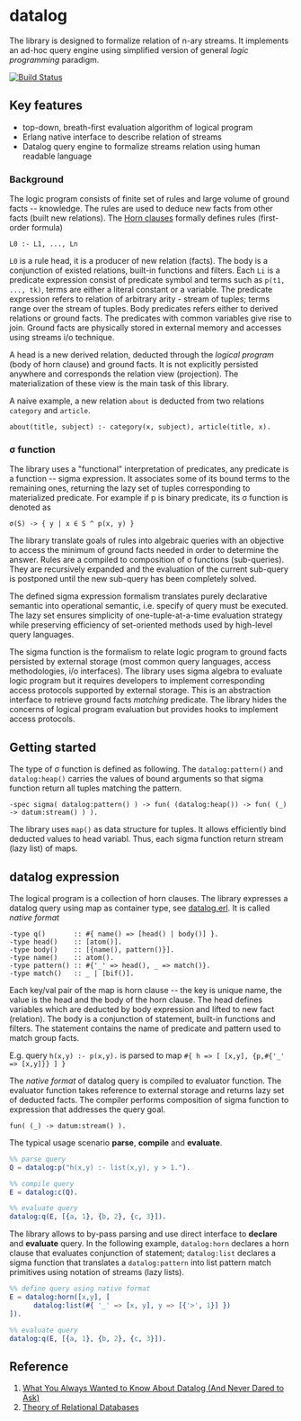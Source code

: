 # datalog

The library is designed to formalize relation of n-ary streams. It implements an ad-hoc query engine using simplified version of general _logic programming_ paradigm.

[![Build Status](https://secure.travis-ci.org/fogfish/datalog.svg?branch=master)](http://travis-ci.org/fogfish/datalog)

## Key features

* top-down, breath-first evaluation algorithm of logical program
* Erlang native interface to describe relation of streams
* Datalog query engine to formalize streams relation using human readable language

### Background

The logic program consists of finite set of rules and large volume of ground facts -- knowledge. The rules are used to deduce new facts from other facts (built new relations). The [Horn clauses](https://en.wikipedia.org/wiki/Horn_clause) formally defines rules (first-order formula)

```
L0 :- L1, ..., Ln
```

`L0` is a rule head, it is a producer of new relation (facts). The body is a conjunction of existed relations, built-in functions and filters. Each `Li` is a predicate expression consist of predicate symbol and terms such as `p(t1, ..., tk)`, terms are either a literal constant or a variable. The predicate expression refers to relation of arbitrary arity - stream of tuples; terms range over the stream of tuples. Body predicates refers either to derived relations or ground facts. The predicates with common variables give rise to join. Ground facts are physically stored in external memory and accesses using streams i/o technique.

A head is a new derived relation, deducted through the _logical program_ (body of horn clause) and ground facts. It is not explicitly persisted anywhere and corresponds the relation view (projection). The materialization of these view is the main task of this library.

A naive example, a new relation `about` is deducted from two relations `category` and `article`.
```
about(title, subject) :- category(x, subject), article(title, x).
```

### σ function

The library uses a "functional" interpretation of predicates, any predicate is a function -- sigma expression. It associates some of its bound terms to the remaining ones, returning the lazy set of tuples corresponding to materialized predicate. For example if p is binary predicate, its σ function is denoted as

```
σ(S) -> { y | x ∈ S ^ p(x, y) }
```

The library translate goals of rules into algebraic queries with an objective to access the minimum of ground facts needed in order to determine the answer. Rules are a compiled to composition of σ functions (sub-queries). They are recursively expanded and the evaluation of the current sub-query is postponed until the new sub-query has been completely solved. 

The defined sigma expression formalism translates purely declarative semantic into operational semantic, i.e. specify of query must be executed. The lazy set ensures simplicity of one-tuple-at-a-time evaluation strategy while preserving efficiency of set-oriented methods used by high-level query languages. 

The sigma function is the formalism to relate logic program to ground facts persisted by external storage (most common query languages, access methodologies, i/o interfaces). The library uses sigma algebra to evaluate logic program but it requires developers to implement corresponding access protocols supported by external storage. This is an abstraction interface to retrieve ground facts _matching_ predicate. The library hides the concerns of logical program evaluation but provides hooks to implement access protocols.



## Getting started









The type of σ function is defined as following. The `datalog:pattern()` and `datalog:heap()` carries the values of bound arguments so that sigma function return all tuples matching the pattern.

```
-spec sigma( datalog:pattern() ) -> fun( (datalog:heap()) -> fun( (_) -> datum:stream() ) ).
```

The library uses `map()` as data structure for tuples. It allows efficiently bind deducted values to head variabl. Thus, each sigma function return stream (lazy list) of maps.



## datalog expression

The logical program is a collection of horn clauses. The library expresses a datalog query using map as container type, see [datalog.erl](src/datalog.erl). It is called _native format_

```
-type q()       :: #{ name() => [head() | body()] }.
-type head()    :: [atom()].
-type body()    :: [{name(), pattern()}].
-type name()    :: atom().
-type pattern() :: #{'_' => head(), _ => match()}.
-type match()   :: _ | [bif()].
```

Each key/val pair of the map is horn clause -- the key is unique name, the value is the head and the body of the horn clause. The head defines variables which are deducted by body expression and lifted to new fact (relation). The body is a conjunction of statement, built-in functions and filters. The statement contains the name of predicate and pattern used to match group facts. 

E.g. query `h(x,y) :- p(x,y).` is parsed to map `#{ h => [ [x,y], {p,#{'_' => [x,y]}} ] }`

The _native format_ of datalog query is compiled to evaluator function. The evaluator function takes reference to external storage and returns lazy set of deducted facts. The compiler performs composition of sigma function to expression that addresses the query goal. 

```
fun( (_) -> datum:stream() ).
```

The typical usage scenario **parse**, **compile** and **evaluate**.

```erlang
%% parse query
Q = datalog:p("h(x,y) :- list(x,y), y > 1.").

%% compile query
E = datalog:c(Q).

%% evaluate query
datalog:q(E, [{a, 1}, {b, 2}, {c, 3}]).
```

The library allows to by-pass parsing and use direct interface to **declare** and **evaluate** query. In the following example, `datalog:horn` declares a horn clause that evaluates conjunction of statement; `datalog:list` declares a sigma function that translates a `datalog:pattern` into list pattern match primitives using notation of streams (lazy lists).

```erlang
%% define query using native format
E = datalog:horn([x,y], [
      datalog:list(#{ '_' => [x, y], y => [{'>', 1}] })
]).

%% evaluate query
datalog:q(E, [{a, 1}, {b, 2}, {c, 3}]).
```




## Reference

1. [What You Always Wanted to Know About Datalog (And Never Dared to Ask)](https://pdfs.semanticscholar.org/9374/f0da312f3ba77fa840071d68935a28cba364.pdf)
1. [Theory of Relational Databases](http://www.cs.nott.ac.uk/~psznza/G53RDB07/rdb14.pdf)



<!--








Example of horn clause with `X`, `Y`, `Z` variables and `year`, `title`, `1987` constants:
```
   title(Z) :- list(X, year, Y), list(X, title, Z), Y = 1987.
```



The library reflect each predicate to another horn clause or stream of facts.

Each datalog program has a goal that defines a subset of required relation.


The knowledge base is abstracted using streams to retrieve ground facts and feed them to logic engine.

Example of datalog program
```
?- id(X, "Ridley Scott").
id(X, Y) :- like(X, name, Y). 
```

## syntax

The library supports two notations for datalog: 
* the original as ```string()```, it is compliant with @todo
* Erlang native format as ```term()```

### native format

```
-type(datalog() :: {atom(), bind(), [horn()]}).
-type(horn()    :: {atom(), bind(), [pred()]}).
-type(pred()    :: {atom(), bind()}).
-type(bind()    :: [any()]).
```

datalog 
#{ id => [ [x,y], {like, [x, name, y]}]} }

goal
#{'?' => id, x => '_', y => <<"Ridley Scott">>}

compiled program (by make) 
#{ id => [ [x,y], #{id => like, t => [x, name, y], s => ? }]} }




Example of Erlang native datalog
```
{id, [x, <<"Ridley Scott">>], 
   [
      {id, [x,y], [ {like, [x, name, y]} ]}
   ]
}.
```

### datalog to predicate

#### match all
```
?- id(X, Y). 
id(X, Y) :- like(X, Y).

like('_', '_')
```

#### pattern match
```
?- id("A", Y). 
id(X, Y) :- like(X, Y).

like(<<"A">>, '_')
```

#### pattern match with clauses
```
?- id("A", Y). 
id(X, Y) :- like(X, Y), Y > 10.

like(<<"A">>, [{'>', 10}])
```

```
?- id("A", Y). 
id(X, Y) :- like(X, Y), Y > 10, Y < 20.

like(<<"A">>, [{'>', 10}, {'<', 20}])
```



## relation algebra vs datalog

### intersection

```algebra
   a(X,Y) ⋀ b(X,Y)
```

```datalog 
   h(X,Y) :- a(X,Y), b(X,Y) 
```

### union

```algebra
   a(X,Y) ⋁ b(X,Y)
```

```datalog
   h(X,Y) :- a(X,Y)
   h(X,Y) :- b(X,Y)
```

# references

1. http://ion.uwinnipeg.ca/~ychen2/journalpapers/StratifiedDB.pdf
1. http://www.cs.toronto.edu/~drosu/csc343-l7-handout6.pdf

-->

